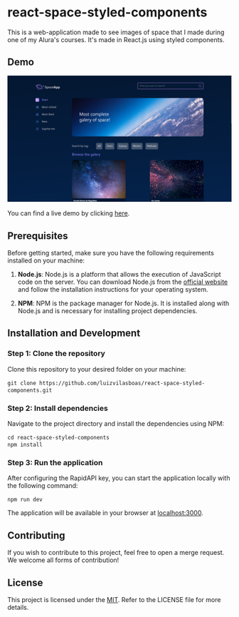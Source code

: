 # react-space-styled-components

This is a web-application made to see images of space that I made during one of my Alura's courses. It's made in React.js using styled components.

## Demo

![Demo of react-space-styled-components](https://github.com/luizvilasboas/react-space-styled-components/blob/main/img/demo.png?raw=true)

You can find a live demo by clicking [here](https://react-space-styled-components.netlify.app).

## Prerequisites
Before getting started, make sure you have the following requirements installed on your machine:

1. **Node.js**: Node.js is a platform that allows the execution of JavaScript code on the server. You can download Node.js from the [official website](https://nodejs.org) and follow the installation instructions for your operating system.

2. **NPM**: NPM is the package manager for Node.js. It is installed along with Node.js and is necessary for installing project dependencies.

## Installation and Development

### Step 1: Clone the repository

Clone this repository to your desired folder on your machine:

```
git clone https://github.com/luizvilasboas/react-space-styled-components.git
```

### Step 2: Install dependencies

Navigate to the project directory and install the dependencies using NPM:

```
cd react-space-styled-components
npm install
```

### Step 3: Run the application
After configuring the RapidAPI key, you can start the application locally with the following command:

```
npm run dev
```

The application will be available in your browser at [localhost:3000](http://localhost:3000).

## Contributing

If you wish to contribute to this project, feel free to open a merge request. We welcome all forms of contribution!

## License

This project is licensed under the [MIT](https://github.com/luizvilasboas/react-space-styled-components/blob/main/LICENSE). Refer to the LICENSE file for more details.
